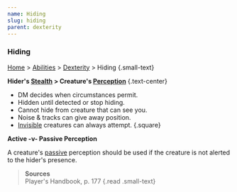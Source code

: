 ```yaml
---
name: Hiding
slug: hiding
parent: dexterity
---
```

### Hiding
[Home](dm-operations-center) > [Abilities](abilities) > [Dexterity](dexterity) > Hiding {.small-text}

**Hider's [Stealth](stealth) > Creature's [Perception](perception)** {.text-center}

- DM decides when circumstances permit.
- Hidden until detected or stop hiding.
- Cannot hide from creature that can see you.
- Noise & tracks can give away position.
- [Invisible](invisible) creatures can always attempt.
{.square}

**Active -v- Passive Perception**

A creature's [passive](passive) perception should be used if the creature is not alerted to the hider's presence.

> **Sources** <br/>
> Player's Handbook, p. 177
{.read .small-text}
